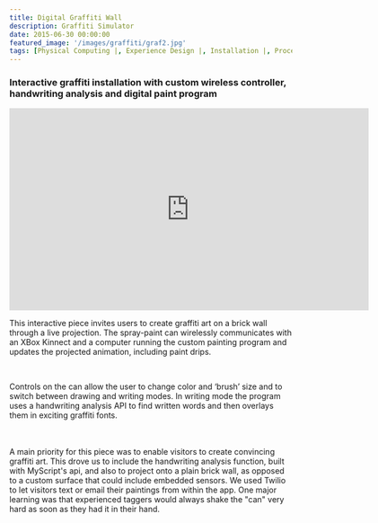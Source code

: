 ```yaml
---
title: Digital Graffiti Wall
description: Graffiti Simulator
date: 2015-06-30 00:00:00
featured_image: '/images/graffiti/graf2.jpg'
tags: [Physical Computing |, Experience Design |, Installation |, Processing]
---
```



<h3>Interactive graffiti installation with custom wireless controller, handwriting analysis and digital paint program</h3>

<iframe src="https://player.vimeo.com/video/114297732" width="640" height="360" frameborder="0" webkitallowfullscreen mozallowfullscreen allowfullscreen></iframe>

<br>

This interactive piece invites users to create graffiti art on a brick wall through a live projection. The spray-paint can wirelessly communicates with an XBox Kinnect and a computer running the custom painting program and updates the projected animation, including paint drips. 


<div class="gallery" data-columns="2">
<img  src="{{ site.baseurl }}/images/graffiti/can.gif" alt="" title="controller"/>

<img  src="{{ site.baseurl }}/images/graffiti/setup.jpg" alt="" title="setup"/>
<img class="col three" src="{{ site.baseurl }}/images/graffiti/graf2.gif" alt="" title="graffiti gif"/>
</div>
	


Controls on the can allow the user to change color and ‘brush’ size and to switch between drawing and writing modes. 
In writing mode the program uses a handwriting analysis API to find written words and then overlays them in exciting graffiti fonts.
<div class="gallery" data="columns:3">
<img class="col one" src="{{ site.baseurl }}/images/graffiti/graf1.jpg" alt="" title="graffiti piece"/>
<img class="col one" src="{{ site.baseurl }}/images/graffiti/tag21.jpg" alt="" title="graffiti piece"/>
<img class="col one" src="{{ site.baseurl }}/images/graffiti/tag1.jpg" alt="" title="graffiti piece"/>
</div>

<br>
A main priority for this piece was to enable visitors to create convincing graffiti art. This drove us to include the handwriting analysis function, built with MyScript's api, and also to project onto a plain brick wall, as opposed to a custom surface that could include embedded sensors. 
We used Twilio to let visitors text or email their paintings from within the app.
One major learning was that experienced taggers would always shake the "can" very hard as soon as they had it in their hand.




